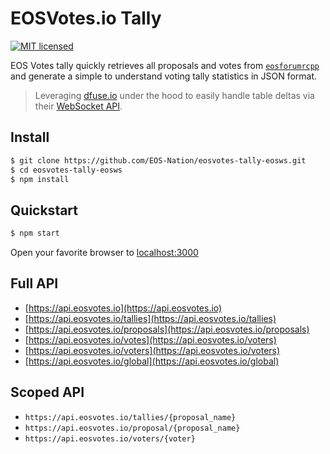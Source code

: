 # EOSVotes.io Tally

[![MIT licensed](https://img.shields.io/badge/license-MIT-blue.svg)](https://raw.githubusercontent.com/EOS-Nation/eosvotes-tally-eosws/master/LICENSE)

EOS Votes tally quickly retrieves all proposals and votes from [`eosforumrcpp`](https://github.com/eoscanada/eosio.forum) and generate a simple to understand voting tally statistics in JSON format.

> Leveraging [dfuse.io](https://dfuse.io) under the hood to easily handle table deltas via their [WebSocket API](https://github.com/dfuse-io/eosws-js).

## Install

```bash
$ git clone https://github.com/EOS-Nation/eosvotes-tally-eosws.git
$ cd eosvotes-tally-eosws
$ npm install
```

## Quickstart

```bash
$ npm start
```

Open your favorite browser to [localhost:3000](http://localhost:3000)

## Full API

- [https://api.eosvotes.io](https://api.eosvotes.io)
- [https://api.eosvotes.io/tallies](https://api.eosvotes.io/tallies)
- [https://api.eosvotes.io/proposals](https://api.eosvotes.io/proposals)
- [https://api.eosvotes.io/votes](https://api.eosvotes.io/voters)
- [https://api.eosvotes.io/voters](https://api.eosvotes.io/voters)
- [https://api.eosvotes.io/global](https://api.eosvotes.io/global)


## Scoped API

- `https://api.eosvotes.io/tallies/{proposal_name}`
- `https://api.eosvotes.io/proposal/{proposal_name}`
- `https://api.eosvotes.io/voters/{voter}`
